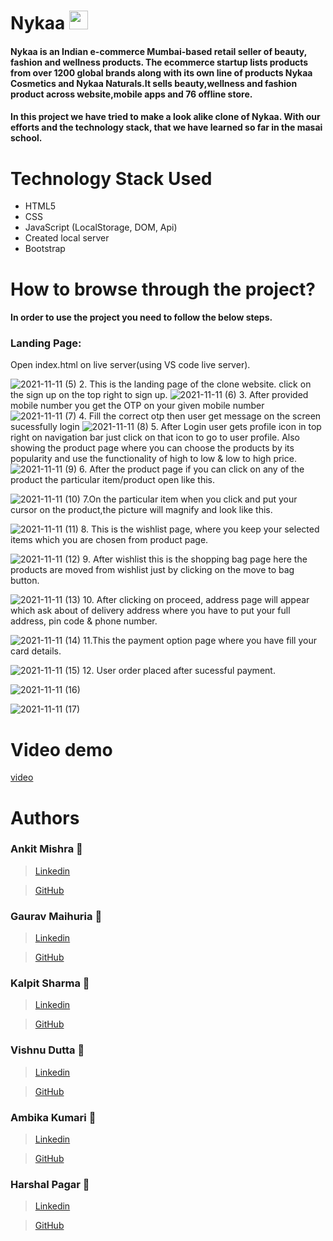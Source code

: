 # Nykaa <img src="https://berinacosmetics.com/wp-content/uploads/2018/07/Nykaa.png"  height="30px">
#### Nykaa is an Indian e-commerce Mumbai-based retail seller of beauty, fashion and wellness products. The ecommerce startup lists products from over 1200 global brands along with its own line of products Nykaa Cosmetics and Nykaa Naturals.It sells beauty,wellness and fashion product across website,mobile apps and 76 offline store.

#### In this project we have tried to make a look alike clone of Nykaa. With our efforts and the technology stack, that we have learned so far in the masai school.


# Technology Stack Used 
* HTML5
* CSS
* JavaScript (LocalStorage, DOM, Api)
* Created local server
* Bootstrap


# How to browse through the project? 
#### In order to use the project you need to follow the below steps.
### Landing Page:

Open index.html on live server(using VS code live server).

![2021-11-11 (5)](https://user-images.githubusercontent.com/61643245/141407710-c9aa55bc-6997-4cc6-81c7-1a8e18e905a2.png)
2. This is the landing page of the clone website.
   click on the sign up on the top right to sign up.
![2021-11-11 (6)](https://user-images.githubusercontent.com/61643245/141407740-9b8db2ec-62c7-48e9-be5f-e5c35b4af3cb.png)
3. After provided mobile number you get the OTP on your given mobile number
![2021-11-11 (7)](https://user-images.githubusercontent.com/61643245/141407747-51c3677c-0fc5-4aa8-96d0-3496c7cb4565.png)
4. Fill the correct otp then user get  message on the screen sucessfully login
![2021-11-11 (8)](https://user-images.githubusercontent.com/61643245/141407751-7aec837b-d78f-4b74-9911-a31abdea26b3.png)
5. After Login user gets profile icon in top right on navigation bar just click on that icon to go to user profile.
   Also showing the product page where you can choose the products by its popularity and use the functionality of high to low & low to high price.
![2021-11-11 (9)](https://user-images.githubusercontent.com/61643245/141408347-122168ca-3716-49dc-bced-11ae3113b097.png)
6. After the product page if you can click on any of the product the particular item/product open like this.

![2021-11-11 (10)](https://user-images.githubusercontent.com/61643245/141407766-72a8edbd-53cd-442f-9ce0-c021b96d8a6b.png)
7.On the particular item when you click and put your cursor on the product,the picture will magnify and look like this.

![2021-11-11 (11)](https://user-images.githubusercontent.com/61643245/141407777-8d8f9129-1733-49d6-9f20-66f58888af88.png)
8. This is the wishlist page, where you keep your selected items which you are chosen from product page.

![2021-11-11 (12)](https://user-images.githubusercontent.com/61643245/141407934-f674f13f-cfc1-49b9-b02a-5b839cade800.png)
9. After wishlist this is the shopping bag page here the products are moved from wishlist just by clicking on the move to bag button.

![2021-11-11 (13)](https://user-images.githubusercontent.com/61643245/141407799-3d0caf92-b944-4a9a-b3a6-7205d4f69389.png)
10. After clicking on proceed, address page will appear which ask about of delivery address where you have to put your full address, pin code & phone number.

![2021-11-11 (14)](https://user-images.githubusercontent.com/61643245/141407803-1cf170ad-685d-4eb3-a88c-143c99a7f204.png)
11.This the payment option page where you have fill your card details.

![2021-11-11 (15)](https://user-images.githubusercontent.com/61643245/141407815-b113c442-9fea-499b-9546-4179000da24f.png)
12. User order placed after sucessful payment.

![2021-11-11 (16)](https://user-images.githubusercontent.com/61643245/141407823-faa7d8c0-283e-435c-8128-180102db0224.png)



![2021-11-11 (17)](https://user-images.githubusercontent.com/61643245/141608013-55816cae-1998-4bc6-b7a9-9a1564fa473d.png)






# Video demo
[video](https://drive.google.com/file/d/1u0sHc2CqmiwR1BQP97EVnAluTHQk1Rid/view?usp=sharing)





# Authors

### Ankit Mishra :boy:
>  [Linkedin](https://www.linkedin.com/in/ankit-mishra-b96594195)

>  [GitHub](https://github.com/Ankit-Mishra07)

### Gaurav Maihuria :boy:
> [Linkedin](https://www.linkedin.com/in/gaurav-maihuria/)

> [GitHub](https://github.com/gaurav16-lang)

### Kalpit Sharma :boy:
> [Linkedin](http://www.linkedin.com/in/kalpit-sharma1998)

> [GitHub](https://github.com/Kalpit1998)

### Vishnu Dutta :boy:
> [Linkedin](https://www.linkedin.com/in/vishnu-dutta-90baba20b/)

> [GitHub](https://github.com/vishnudutta1)

### Ambika Kumari :woman:
> [Linkedin](https://www.linkedin.com/in/ambika-kumari-5aa792165)

> [GitHub](https://github.com/ambika13kumari)

### Harshal Pagar :boy:
> [Linkedin](http://www.linkedin.com/in/harshal-pagar-7324a4209)

> [GitHub](https://github.com/harshpagar)



